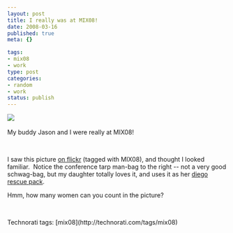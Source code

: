 ```yaml
--- 
layout: post
title: I really was at MIX08!
date: 2008-03-16
published: true
meta: {}

tags: 
- mix08
- work
type: post
categories: 
- random
- work
status: publish
---
```



[![](http://media.eick.us/2011/05/2333865422_8a2c65b2c5.jpg)](http://www.flickr.com/photos/begley/2313280104/in/photostream/)  

  

My buddy Jason and I were really at MIX08!  

  

 

  

I saw this picture [on flickr](http://www.flickr.com/photos/tags/mix08) (tagged with MIX08), and thought I looked familiar.  Notice the conference tarp man-bag to the right -- not a very good schwag-bag, but my daughter totally loves it, and uses it as her [diego rescue pack](http://www.nickjr.co.uk/shows/diego/index.aspx).

  

Hmm, how many women can you count in the picture?

  

 

  <div class="wlWriterSmartContent" style="padding-right: 0px;padding-left: 0px;padding-bottom: 0px;margin: 0px;padding-top: 0px">Technorati tags: [mix08](http://technorati.com/tags/mix08)</div>

